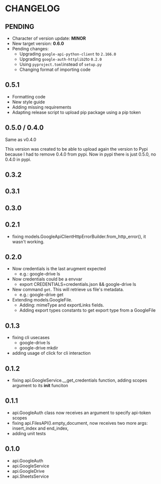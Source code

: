 # CHANGELOG

## PENDING

- Character of version update: **MINOR**
- New target version: **0.6.0**
- Pending changes:
  - Upgrading `google-api-python-client` to `2.166.0`
  - Upgrading `google-auth-httplib2`to `0.2.0`
  - Using `pyproject.toml`instead of `setup.py`
  - Changing format of importing code

## 0.5.1

- Formatting code
- New style guide
- Adding missing requirements
- Adapting release script to upload pip package using a pip token

## 0.5.0 / 0.4.0

Same as v0.4.0

This version was created to be able to upload again the version to Pypi because I had to remove 0.4.0 from pypi.
Now in pypi there is just 0.5.0, no 0.4.0 in pypi.

## 0.3.2


## 0.3.1


## 0.3.0


## 0.2.1

- fixing models.GoogleApiClientHttpErrorBuilder.from_http_error(), it wasn't  working.

## 0.2.0

- Now credentials is the last arugment expected
  - e.g.: google-drive ls <path> <credentials-file>
- Now credentials could be a envvar
  - export CREDENTIALS=credentials.json && google-drive ls <path> <credentials-file>
- New command `get`. This will retrieve us file's metadata.
  - e.g.: google-drive get <ID>
- Extending models.GoogleFile.
  - Adding: mimeType and exportLinks fields.
  - Adding export types constants to get export type from a GoogleFile

## 0.1.3

- fixing cli usecases
  - google-drive ls
  - google-drive mkdir
- adding usage of click for cli interaction

## 0.1.2

- fixing api.GoogleService.__get_credentials function, adding scopes argument to its __init__ funciton

## 0.1.1

- api.GoogleAuth class now receives an argument to specify api-token scopes
- fixing api.FilesAPI().empty_document, now receives two more args: insert_index and end_index,
- adding unit tests

## 0.1.0

- api.GoogleAuth
- api.GoogleService
- api.GoogleDrive
- api.SheetsService
